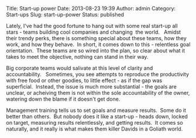 Title: Start-up power
Date: 2013-08-23 19:39
Author: admin
Category: Start-ups
Slug: start-up-power
Status: published

Lately, I've had the good fortune to hang out with some real start-up
all stars - teams building cool companies and changing  the world.  
Amidst their trendy perks, there is something special about these teams,
how they work, and how they behave.  In short, it comes down to this -
relentless goal orientation.  These teams are so wired into the plan, so
clear about what it takes to meet the objective, nothing can stand in
their way.

Big corporate teams would salivate at this level of clarity and
accountability.   Sometimes, you see attempts to reproduce the
productivity with free food or other goodies, to little effect - as if
the gap was superficial.  Instead, the issue is much more substantial -
the goals are unclear, or acheiving them is not within the sole
accountability of the owner, watering down the blame if it doesn't get
done.

Management training tells us to set goals and measure results.  Some do
it better than others.  But nobody does it like a start-up - heads down,
locked on target, measuring results relentlessly, and getting results. 
It comes so naturally, and it really is what makes them killer Davids in
a Goliath world.
